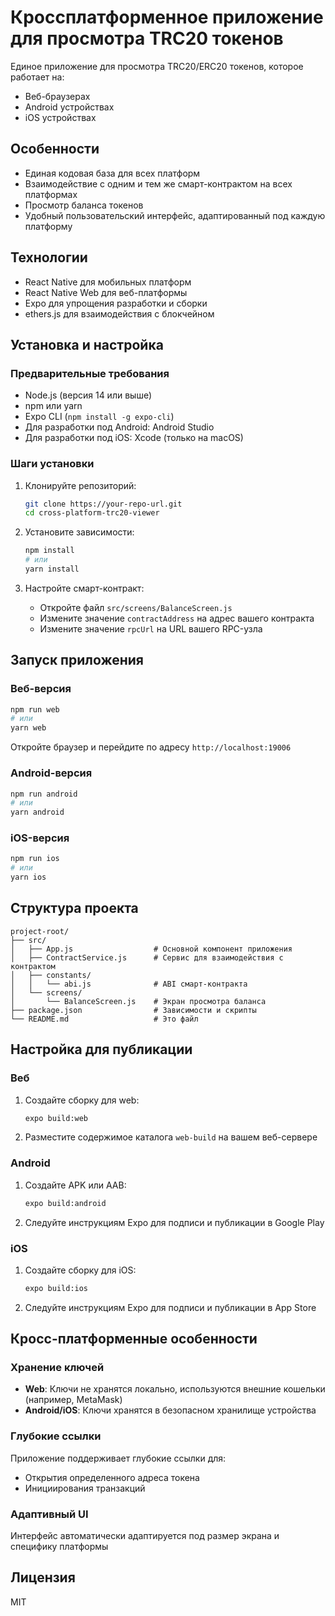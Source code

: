 # Кроссплатформенное приложение для просмотра TRC20 токенов

Единое приложение для просмотра TRC20/ERC20 токенов, которое работает на:
- Веб-браузерах
- Android устройствах
- iOS устройствах

## Особенности

- Единая кодовая база для всех платформ
- Взаимодействие с одним и тем же смарт-контрактом на всех платформах
- Просмотр баланса токенов
- Удобный пользовательский интерфейс, адаптированный под каждую платформу

## Технологии

- React Native для мобильных платформ
- React Native Web для веб-платформы
- Expo для упрощения разработки и сборки
- ethers.js для взаимодействия с блокчейном

## Установка и настройка

### Предварительные требования

- Node.js (версия 14 или выше)
- npm или yarn
- Expo CLI (`npm install -g expo-cli`)
- Для разработки под Android: Android Studio
- Для разработки под iOS: Xcode (только на macOS)

### Шаги установки

1. Клонируйте репозиторий:
   ```bash
   git clone https://your-repo-url.git
   cd cross-platform-trc20-viewer
   ```

2. Установите зависимости:
   ```bash
   npm install
   # или
   yarn install
   ```

3. Настройте смарт-контракт:
   - Откройте файл `src/screens/BalanceScreen.js`
   - Измените значение `contractAddress` на адрес вашего контракта
   - Измените значение `rpcUrl` на URL вашего RPC-узла

## Запуск приложения

### Веб-версия

```bash
npm run web
# или
yarn web
```

Откройте браузер и перейдите по адресу `http://localhost:19006`

### Android-версия

```bash
npm run android
# или
yarn android
```

### iOS-версия

```bash
npm run ios
# или
yarn ios
```

## Структура проекта

```
project-root/
├── src/
│   ├── App.js                  # Основной компонент приложения
│   ├── ContractService.js      # Сервис для взаимодействия с контрактом
│   ├── constants/
│   │   └── abi.js              # ABI смарт-контракта
│   └── screens/
│       └── BalanceScreen.js    # Экран просмотра баланса
├── package.json                # Зависимости и скрипты
└── README.md                   # Это файл
```

## Настройка для публикации

### Веб

1. Создайте сборку для web:
   ```bash
   expo build:web
   ```

2. Разместите содержимое каталога `web-build` на вашем веб-сервере

### Android

1. Создайте APK или AAB:
   ```bash
   expo build:android
   ```

2. Следуйте инструкциям Expo для подписи и публикации в Google Play

### iOS

1. Создайте сборку для iOS:
   ```bash
   expo build:ios
   ```

2. Следуйте инструкциям Expo для подписи и публикации в App Store

## Кросс-платформенные особенности

### Хранение ключей

- **Web**: Ключи не хранятся локально, используются внешние кошельки (например, MetaMask)
- **Android/iOS**: Ключи хранятся в безопасном хранилище устройства

### Глубокие ссылки

Приложение поддерживает глубокие ссылки для:
- Открытия определенного адреса токена
- Инициирования транзакций

### Адаптивный UI

Интерфейс автоматически адаптируется под размер экрана и специфику платформы

## Лицензия

MIT 